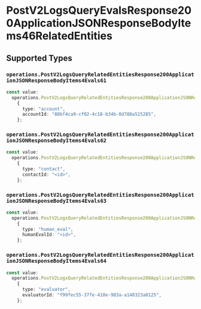 # PostV2LogsQueryEvalsResponse200ApplicationJSONResponseBodyItems46RelatedEntities


## Supported Types

### `operations.PostV2LogsQueryRelatedEntitiesResponse200ApplicationJSONResponseBodyItems4Evals61`

```typescript
const value:
  operations.PostV2LogsQueryRelatedEntitiesResponse200ApplicationJSONResponseBodyItems4Evals61 =
    {
      type: "account",
      accountId: "88bf4ca9-cf02-4c18-b34b-0d788a515285",
    };
```

### `operations.PostV2LogsQueryRelatedEntitiesResponse200ApplicationJSONResponseBodyItems4Evals62`

```typescript
const value:
  operations.PostV2LogsQueryRelatedEntitiesResponse200ApplicationJSONResponseBodyItems4Evals62 =
    {
      type: "contact",
      contactId: "<id>",
    };
```

### `operations.PostV2LogsQueryRelatedEntitiesResponse200ApplicationJSONResponseBodyItems4Evals63`

```typescript
const value:
  operations.PostV2LogsQueryRelatedEntitiesResponse200ApplicationJSONResponseBodyItems4Evals63 =
    {
      type: "human_eval",
      humanEvalId: "<id>",
    };
```

### `operations.PostV2LogsQueryRelatedEntitiesResponse200ApplicationJSONResponseBodyItems4Evals64`

```typescript
const value:
  operations.PostV2LogsQueryRelatedEntitiesResponse200ApplicationJSONResponseBodyItems4Evals64 =
    {
      type: "evaluator",
      evaluatorId: "f99fec55-37fe-410e-983a-a140323a0125",
    };
```

